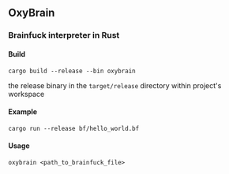 ## OxyBrain

### Brainfuck interpreter in Rust

#### Build

```
cargo build --release --bin oxybrain
```

the release binary in the `target/release` directory within project's workspace

#### Example

```
cargo run --release bf/hello_world.bf
```

#### Usage

```
oxybrain <path_to_brainfuck_file>
```
